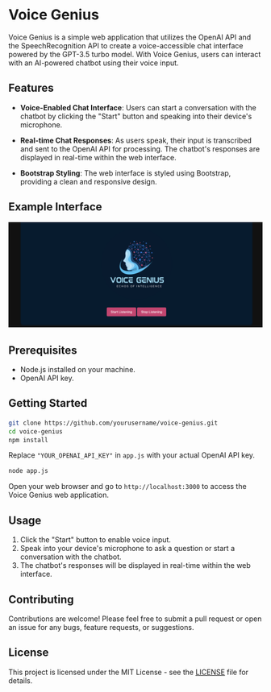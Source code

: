 # Voice Genius

Voice Genius is a simple web application that utilizes the OpenAI API and the SpeechRecognition API to create a voice-accessible chat interface powered by the GPT-3.5 turbo model. With Voice Genius, users can interact with an AI-powered chatbot using their voice input.

## Features

- **Voice-Enabled Chat Interface**: Users can start a conversation with the chatbot by clicking the "Start" button and speaking into their device's microphone.

- **Real-time Chat Responses**: As users speak, their input is transcribed and sent to the OpenAI API for processing. The chatbot's responses are displayed in real-time within the web interface.

- **Bootstrap Styling**: The web interface is styled using Bootstrap, providing a clean and responsive design.

## Example Interface

![Voice Genius Example Interface](ExampleInterface.png)

## Prerequisites

- Node.js installed on your machine.
- OpenAI API key.

## Getting Started

```bash
git clone https://github.com/yourusername/voice-genius.git
cd voice-genius
npm install
```

Replace `"YOUR_OPENAI_API_KEY"` in `app.js` with your actual OpenAI API key.

```bash
node app.js
```

Open your web browser and go to `http://localhost:3000` to access the Voice Genius web application.

## Usage

1. Click the "Start" button to enable voice input.
2. Speak into your device's microphone to ask a question or start a conversation with the chatbot.
3. The chatbot's responses will be displayed in real-time within the web interface.

## Contributing

Contributions are welcome! Please feel free to submit a pull request or open an issue for any bugs, feature requests, or suggestions.

## License

This project is licensed under the MIT License - see the [LICENSE](LICENSE) file for details.
